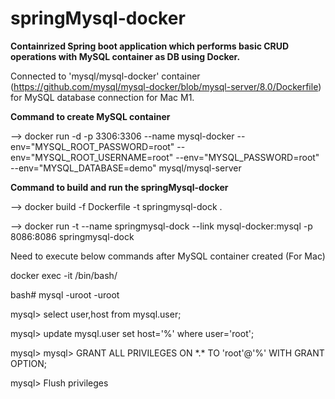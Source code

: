 # springMysql-docker

**Containrized Spring boot application which performs basic CRUD operations with MySQL container as DB using Docker.**

Connected to 'mysql/mysql-docker' container (https://github.com/mysql/mysql-docker/blob/mysql-server/8.0/Dockerfile)  for MySQL database connection for Mac M1.

**Command to create MySQL container** 

--> docker run -d -p 3306:3306 --name mysql-docker --env="MYSQL_ROOT_PASSWORD=root" --env="MYSQL_ROOT_USERNAME=root" --env="MYSQL_PASSWORD=root" --env="MYSQL_DATABASE=demo" mysql/mysql-server

**Command to build and run the springMysql-docker**

-->  docker build -f Dockerfile  -t springmysql-dock .

-->  docker run -t --name springmysql-dock --link mysql-docker:mysql -p 8086:8086 springmysql-dock

Need to execute below commands after MySQL container created (For Mac)

docker exec -it <mysql-container> /bin/bash/
  
bash# mysql -uroot -uroot

mysql> select user,host from mysql.user;

mysql> update mysql.user set host='%' where user='root';
  
mysql> mysql> GRANT ALL PRIVILEGES ON \*.\* TO 'root'@'%' WITH GRANT OPTION;
  
mysql> Flush privileges

